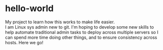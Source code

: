 # hello-world
My project to learn how this works to make life easier.\
I am Linux sys admin new to git. I'm hoping to develop some new skills to help automate traditional admin tasks to deploy across multiple servers so I can spend more time doing other things, and to ensure consistency across hosts.
Here we go!
